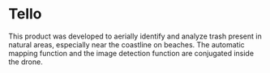 # Tello

This product was developed to aerially identify and analyze trash present in natural areas, especially near the coastline on beaches. The automatic mapping function and the image detection function are conjugated inside the drone.
